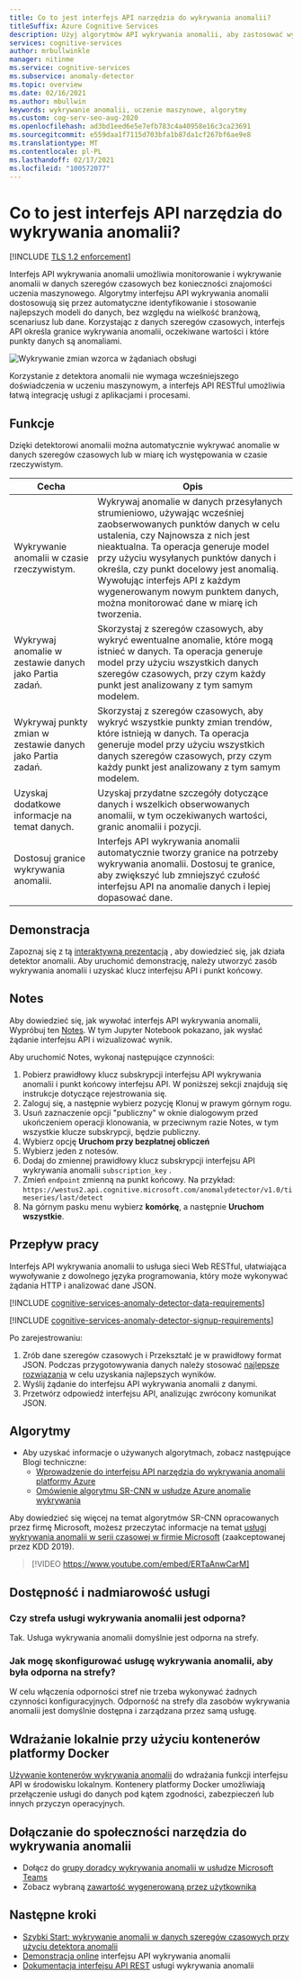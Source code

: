 ```yaml
---
title: Co to jest interfejs API narzędzia do wykrywania anomalii?
titleSuffix: Azure Cognitive Services
description: Użyj algorytmów API wykrywania anomalii, aby zastosować wykrywanie anomalii w danych szeregów czasowych.
services: cognitive-services
author: mrbullwinkle
manager: nitinme
ms.service: cognitive-services
ms.subservice: anomaly-detector
ms.topic: overview
ms.date: 02/16/2021
ms.author: mbullwin
keywords: wykrywanie anomalii, uczenie maszynowe, algorytmy
ms.custom: cog-serv-seo-aug-2020
ms.openlocfilehash: ad3bd1eed6e5e7efb783c4a40958e16c3ca23691
ms.sourcegitcommit: e559daa1f7115d703bfa1b87da1cf267bf6ae9e8
ms.translationtype: MT
ms.contentlocale: pl-PL
ms.lasthandoff: 02/17/2021
ms.locfileid: "100572077"
---
```

# <a name="what-is-the-anomaly-detector-api"></a>Co to jest interfejs API narzędzia do wykrywania anomalii?

[!INCLUDE [TLS 1.2 enforcement](../../../includes/cognitive-services-tls-announcement.md)]

Interfejs API wykrywania anomalii umożliwia monitorowanie i wykrywanie anomalii w danych szeregów czasowych bez konieczności znajomości uczenia maszynowego. Algorytmy interfejsu API wykrywania anomalii dostosowują się przez automatyczne identyfikowanie i stosowanie najlepszych modeli do danych, bez względu na wielkość branżową, scenariusz lub dane. Korzystając z danych szeregów czasowych, interfejs API określa granice wykrywania anomalii, oczekiwane wartości i które punkty danych są anomaliami.

![Wykrywanie zmian wzorca w żądaniach obsługi](./media/anomaly_detection2.png)

Korzystanie z detektora anomalii nie wymaga wcześniejszego doświadczenia w uczeniu maszynowym, a interfejs API RESTful umożliwia łatwą integrację usługi z aplikacjami i procesami.

## <a name="features"></a>Funkcje

Dzięki detektorowi anomalii można automatycznie wykrywać anomalie w danych szeregów czasowych lub w miarę ich występowania w czasie rzeczywistym.

|Cecha  |Opis  |
|---------|---------|
|Wykrywanie anomalii w czasie rzeczywistym. | Wykrywaj anomalie w danych przesyłanych strumieniowo, używając wcześniej zaobserwowanych punktów danych w celu ustalenia, czy Najnowsza z nich jest nieaktualna. Ta operacja generuje model przy użyciu wysyłanych punktów danych i określa, czy punkt docelowy jest anomalią. Wywołując interfejs API z każdym wygenerowanym nowym punktem danych, można monitorować dane w miarę ich tworzenia. |
|Wykrywaj anomalie w zestawie danych jako Partia zadań. | Skorzystaj z szeregów czasowych, aby wykryć ewentualne anomalie, które mogą istnieć w danych. Ta operacja generuje model przy użyciu wszystkich danych szeregów czasowych, przy czym każdy punkt jest analizowany z tym samym modelem.         |
|Wykrywaj punkty zmian w zestawie danych jako Partia zadań. | Skorzystaj z szeregów czasowych, aby wykryć wszystkie punkty zmian trendów, które istnieją w danych. Ta operacja generuje model przy użyciu wszystkich danych szeregów czasowych, przy czym każdy punkt jest analizowany z tym samym modelem.    |
| Uzyskaj dodatkowe informacje na temat danych. | Uzyskaj przydatne szczegóły dotyczące danych i wszelkich obserwowanych anomalii, w tym oczekiwanych wartości, granic anomalii i pozycji. |
| Dostosuj granice wykrywania anomalii. | Interfejs API wykrywania anomalii automatycznie tworzy granice na potrzeby wykrywania anomalii. Dostosuj te granice, aby zwiększyć lub zmniejszyć czułość interfejsu API na anomalie danych i lepiej dopasować dane. |

## <a name="demo"></a>Demonstracja

Zapoznaj się z tą [interaktywną prezentacją](https://aka.ms/adDemo) , aby dowiedzieć się, jak działa detektor anomalii.
Aby uruchomić demonstrację, należy utworzyć zasób wykrywania anomalii i uzyskać klucz interfejsu API i punkt końcowy.

## <a name="notebook"></a>Notes

Aby dowiedzieć się, jak wywołać interfejs API wykrywania anomalii, Wypróbuj ten [Notes](https://aka.ms/adNotebook). W tym Jupyter Notebook pokazano, jak wysłać żądanie interfejsu API i wizualizować wynik.

Aby uruchomić Notes, wykonaj następujące czynności:

1. Pobierz prawidłowy klucz subskrypcji interfejsu API wykrywania anomalii i punkt końcowy interfejsu API. W poniższej sekcji znajdują się instrukcje dotyczące rejestrowania się.
1. Zaloguj się, a następnie wybierz pozycję Klonuj w prawym górnym rogu.
1. Usuń zaznaczenie opcji "publiczny" w oknie dialogowym przed ukończeniem operacji klonowania, w przeciwnym razie Notes, w tym wszystkie klucze subskrypcji, będzie publiczny.
1. Wybierz opcję **Uruchom przy bezpłatnej obliczeń**
1. Wybierz jeden z notesów.
1. Dodaj do zmiennej prawidłowy klucz subskrypcji interfejsu API wykrywania anomalii `subscription_key` .
1. Zmień `endpoint` zmienną na punkt końcowy. Na przykład: `https://westus2.api.cognitive.microsoft.com/anomalydetector/v1.0/timeseries/last/detect`
1. Na górnym pasku menu wybierz **komórkę**, a następnie **Uruchom wszystkie**.

## <a name="workflow"></a>Przepływ pracy

Interfejs API wykrywania anomalii to usługa sieci Web RESTful, ułatwiająca wywoływanie z dowolnego języka programowania, który może wykonywać żądania HTTP i analizować dane JSON.

[!INCLUDE [cognitive-services-anomaly-detector-data-requirements](../../../includes/cognitive-services-anomaly-detector-data-requirements.md)]

[!INCLUDE [cognitive-services-anomaly-detector-signup-requirements](../../../includes/cognitive-services-anomaly-detector-signup-requirements.md)]

Po zarejestrowaniu:

1. Zrób dane szeregów czasowych i Przekształć je w prawidłowy format JSON. Podczas przygotowywania danych należy stosować [najlepsze rozwiązania](concepts/anomaly-detection-best-practices.md) w celu uzyskania najlepszych wyników.
1. Wyślij żądanie do interfejsu API wykrywania anomalii z danymi.
1. Przetwórz odpowiedź interfejsu API, analizując zwrócony komunikat JSON.

## <a name="algorithms"></a>Algorytmy

* Aby uzyskać informacje o używanych algorytmach, zobacz następujące Blogi techniczne:
    * [Wprowadzenie do interfejsu API narzędzia do wykrywania anomalii platformy Azure](https://techcommunity.microsoft.com/t5/AI-Customer-Engineering-Team/Introducing-Azure-Anomaly-Detector-API/ba-p/490162)
    * [Omówienie algorytmu SR-CNN w usłudze Azure anomalie wykrywania](https://techcommunity.microsoft.com/t5/AI-Customer-Engineering-Team/Overview-of-SR-CNN-algorithm-in-Azure-Anomaly-Detector/ba-p/982798)

Aby dowiedzieć się więcej na temat algorytmów SR-CNN opracowanych przez firmę Microsoft, możesz przeczytać informacje na temat [usługi wykrywania anomalii w serii czasowej w firmie Microsoft](https://arxiv.org/abs/1906.03821) (zaakceptowanej przez KDD 2019).

> [!VIDEO https://www.youtube.com/embed/ERTaAnwCarM]

## <a name="service-availability-and-redundancy"></a>Dostępność i nadmiarowość usługi

### <a name="is-the-anomaly-detector-service-zone-resilient"></a>Czy strefa usługi wykrywania anomalii jest odporna?

Tak. Usługa wykrywania anomalii domyślnie jest odporna na strefy.

### <a name="how-do-i-configure-the-anomaly-detector-service-to-be-zone-resilient"></a>Jak mogę skonfigurować usługę wykrywania anomalii, aby była odporna na strefy?

W celu włączenia odporności stref nie trzeba wykonywać żadnych czynności konfiguracyjnych. Odporność na strefy dla zasobów wykrywania anomalii jest domyślnie dostępna i zarządzana przez samą usługę.

## <a name="deploy-on-premises-using-docker-containers"></a>Wdrażanie lokalnie przy użyciu kontenerów platformy Docker

[Używanie kontenerów wykrywania anomalii](anomaly-detector-container-howto.md) do wdrażania funkcji interfejsu API w środowisku lokalnym. Kontenery platformy Docker umożliwiają przełączenie usługi do danych pod kątem zgodności, zabezpieczeń lub innych przyczyn operacyjnych.

## <a name="join-the-anomaly-detector-community"></a>Dołączanie do społeczności narzędzia do wykrywania anomalii

* Dołącz do [grupy doradcy wykrywania anomalii w usłudze Microsoft Teams](https://aka.ms/AdAdvisorsJoin)
* Zobacz wybraną [zawartość wygenerowaną przez użytkownika](user-generated-content.md)

## <a name="next-steps"></a>Następne kroki

* [Szybki Start: wykrywanie anomalii w danych szeregów czasowych przy użyciu detektora anomalii](quickstarts/client-libraries.md)
* [Demonstracja online](https://notebooks.azure.com/AzureAnomalyDetection/projects/anomalydetector) interfejsu API wykrywania anomalii
* [Dokumentacja interfejsu API REST](https://aka.ms/anomaly-detector-rest-api-ref) usługi wykrywania anomalii
